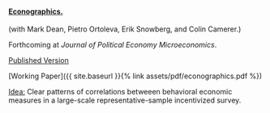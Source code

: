 ---
---

#### [Econographics.](https://www.journals.uchicago.edu/doi/full/10.1086/723044)

(with Mark Dean, Pietro Ortoleva, Erik Snowberg, and Colin Camerer.)

Forthcoming at _Journal of Political Economy Microeconomics_.

[Published Version](https://www.journals.uchicago.edu/doi/full/10.1086/723044)

[Working Paper]({{ site.baseurl }}{% link assets/pdf/econographics.pdf %})


<ins>Idea:</ins> Clear patterns of correlations betweeen behavioral economic measures in a large-scale representative-sample incentivized survey. 
